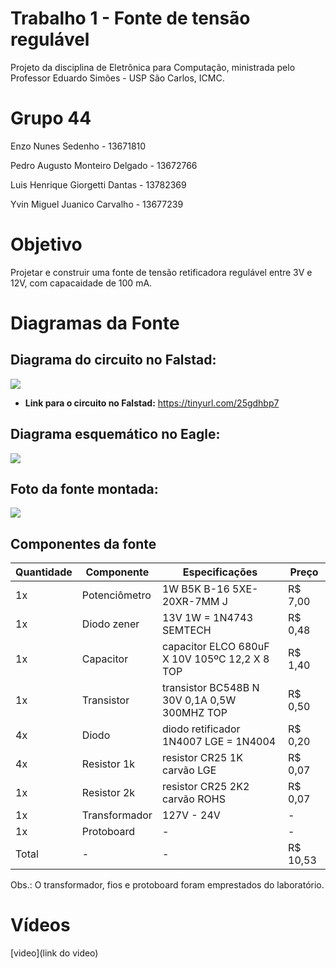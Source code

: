 # Trabalho 1 - Fonte de tensão regulável
Projeto da disciplina de Eletrônica para Computação, ministrada pelo Professor Eduardo Simões - USP São Carlos, ICMC.

# Grupo 44
Enzo Nunes Sedenho - 13671810

Pedro Augusto Monteiro Delgado - 13672766

Luis Henrique Giorgetti Dantas - 13782369

Yvin Miguel Juanico Carvalho - 13677239

# Objetivo
Projetar e construir uma fonte de tensão retificadora regulável entre 3V e 12V, com capacaidade de 100 mA.  

# Diagramas da Fonte


## Diagrama do circuito no Falstad:

<img src="https://i.imgur.com/sxx5Zxy.png">

* **Link para o circuito no Falstad:** https://tinyurl.com/25gdhbp7


## Diagrama esquemático no Eagle:

<img src="https://i.imgur.com/pnylql7.jpg">


## Foto da fonte montada:

<img src="https://i.imgur.com/qI4lcMk.jpg">


## Componentes da fonte

|  Quantidade  |  Componente  |  Especificações  |  Preço  |
|---|---|---|---|
| 1x | Potenciômetro | 1W B5K B-16 5XE-20XR-7MM J | R$ 7,00 |
| 1x | Diodo zener | 13V 1W = 1N4743 SEMTECH | R$ 0,48 |
| 1x | Capacitor | capacitor ELCO 680uF X 10V 105ºC 12,2 X 8 TOP | R$ 1,40 |
| 1x | Transistor | transistor BC548B N 30V 0,1A 0,5W 300MHZ TOP | R$ 0,50 |
| 4x | Diodo | diodo retificador 1N4007 LGE = 1N4004 | R$ 0,20 |
| 4x | Resistor 1k | resistor CR25 1K carvão LGE | R$ 0,07 |
| 1x | Resistor 2k | resistor CR25 2K2 carvão ROHS | R$ 0,07 |
| 1x | Transformador | 127V - 24V | - |
| 1x | Protoboard | - | - |
| Total | - | - | R$ 10,53 |

Obs.: O transformador, fios e protoboard foram emprestados do laboratório.


# Vídeos 
[video](link do video)
